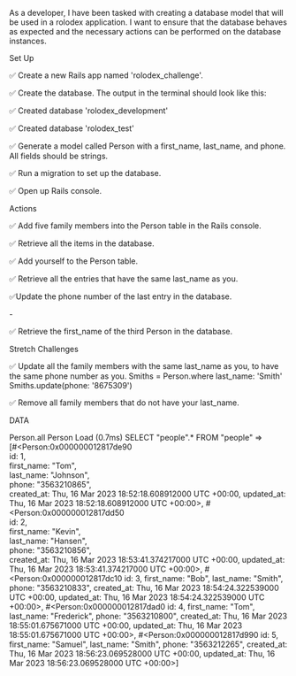 As a developer, I have been tasked with creating a database model that will be used in a rolodex application. I want to ensure that the database behaves as expected and the necessary actions can be performed on the database instances.

Set Up

✅ Create a new Rails app named 'rolodex_challenge'.

✅ Create the database. The output in the terminal should look like this:

✅  Created database 'rolodex_development'

✅  Created database 'rolodex_test'

✅ Generate a model called Person with a first_name, last_name, and phone. All fields should be strings.

✅ Run a migration to set up the database.

✅ Open up Rails console.

Actions

✅ Add five family members into the Person table in the Rails console.

✅  Retrieve all the items in the database.

✅ Add yourself to the Person table.

✅ Retrieve all the entries that have the same last_name as you.
<!-- Person.where last_name:'Ray' -->


✅Update the phone number of the last entry in the database.
<!-- Brandon = Person.last
<!-- Brandon.phone = '4179590334' -->
<!-- Brandon.save --> -
✅ Retrieve the first_name of the third Person in the database.
<!-- Third = Person.find 3
Third.first_name -->
Stretch Challenges

✅ Update all the family members with the same last_name as you, to have the same phone number as you.
Smiths = Person.where last_name: 'Smith'
Smiths.update(phone: '8675309')

✅ Remove all family members that do not have your last_name.
<!-- Person.where.not(last_name: 'Smith').destroy_all -->
DATA






Person.all
  Person Load (0.7ms)  SELECT "people".* FROM "people"
 =>                                                           
[#<Person:0x000000012817de90                                  
  id: 1,                                                      
  first_name: "Tom",                                          
  last_name: "Johnson",                                       
  phone: "3563210865",                                        
  created_at: Thu, 16 Mar 2023 18:52:18.608912000 UTC +00:00, 
  updated_at: Thu, 16 Mar 2023 18:52:18.608912000 UTC +00:00>,
 #<Person:0x000000012817dd50                                  
  id: 2,                                                      
  first_name: "Kevin",                                        
  last_name: "Hansen",                                        
  phone: "3563210856",                                        
  created_at: Thu, 16 Mar 2023 18:53:41.374217000 UTC +00:00, 
  updated_at: Thu, 16 Mar 2023 18:53:41.374217000 UTC +00:00>,
 #<Person:0x000000012817dc10
  id: 3,
  first_name: "Bob",
  last_name: "Smith",
  phone: "3563210833",
  created_at: Thu, 16 Mar 2023 18:54:24.322539000 UTC +00:00,
  updated_at: Thu, 16 Mar 2023 18:54:24.322539000 UTC +00:00>,
 #<Person:0x000000012817dad0
  id: 4,
  first_name: "Tom",
  last_name: "Frederick",
  phone: "3563210800",
  created_at: Thu, 16 Mar 2023 18:55:01.675671000 UTC +00:00,
  updated_at: Thu, 16 Mar 2023 18:55:01.675671000 UTC +00:00>,
 #<Person:0x000000012817d990
  id: 5,
  first_name: "Samuel",
  last_name: "Smith",
  phone: "3563212265",
  created_at: Thu, 16 Mar 2023 18:56:23.069528000 UTC +00:00,
  updated_at: Thu, 16 Mar 2023 18:56:23.069528000 UTC +00:00>] 